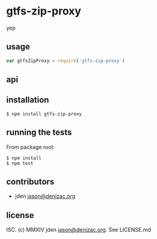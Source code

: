 # gtfs-zip-proxy
yep

## usage
```js
var gtfsZipProxy = require('gtfs-zip-proxy')
```


## api


## installation

    $ npm install gtfs-zip-proxy


## running the tests

From package root:

    $ npm install
    $ npm test


## contributors

- jden <jason@denizac.org>


## license

ISC. (c) MMXIV jden <jason@denizac.org>. See LICENSE.md
